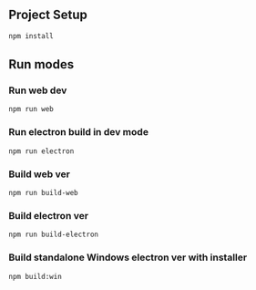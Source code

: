 ## Project Setup

```sh
npm install
```

## Run modes
### Run web dev
```npm run web```
### Run electron build in dev mode
```npm run electron```
### Build web ver
```npm run build-web```
### Build electron ver
```npm run build-electron```
### Build standalone Windows electron ver with installer
```npm build:win```
